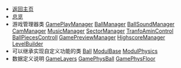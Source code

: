 ﻿* [返回主页](/LuaApi/readme.md)
* [总览](/LuaApi/lua-api/readme.md)
* 游戏管理器类
  [GamePlayManager](/LuaApi/lua-api/class/GamePlayManager)
  [BallManager](/LuaApi/lua-api/class/BallManager)
  [BallSoundManager](/LuaApi/lua-api/class/BallSoundManager)
  [CamManager](/LuaApi/lua-api/class/CamManager)
  [MusicManager](/LuaApi/lua-api/class/MusicManager)
  [SectorManager](/LuaApi/lua-api/class/SectorManager)
  [TranfoAminControl](/LuaApi/lua-api/class/TranfoAminControl)
  [BallPiecesControll](/LuaApi/lua-api/class/BallPiecesControll)
  [GamePreviewManager](/LuaApi/lua-api/class/GamePreviewManager)
  [HighscoreManager](/LuaApi/lua-api/class/HighscoreManager)
  [LevelBuilder](/LuaApi/lua-api/class/LevelBuilder)
* 可以继承实现自定义功能的类
  [Ball](/LuaApi/lua-api/class/Ball)
  [ModulBase](/LuaApi/lua-api/class/ModulBase)
  [ModulPhysics](/LuaApi/lua-api/class/ModulPhysics)
* 数据定义说明
  [GameLayers](/LuaApi/lua-api/defines/GameLayers)
  [GamePhysBall](/LuaApi/lua-api/defines/GamePhysBall)
  [GamePhysFloor](/LuaApi/lua-api/defines/GamePhysFloor)
